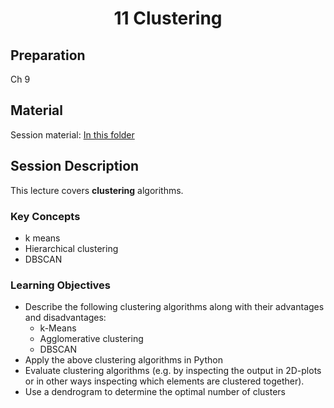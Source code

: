 <h1 align="center">11 Clustering</h1>

## Preparation

Ch 9

## Material

Session material: [In this folder]() <!-- NOTE: link needed for session material -->

## Session Description

This lecture covers **clustering** algorithms.

### Key Concepts

- k means
- Hierarchical clustering
- DBSCAN

### Learning Objectives

- Describe the following clustering algorithms along with their advantages and disadvantages:
  - k-Means
  - Agglomerative clustering
  - DBSCAN
- Apply the above clustering algorithms in Python
- Evaluate clustering algorithms (e.g. by inspecting the output in 2D-plots or in other ways inspecting which elements are clustered together).
- Use a dendrogram to determine the optimal number of clusters